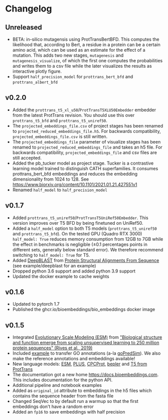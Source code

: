# Changelog

## Unreleased

 * BETA: in-silico mutagensis using ProtTransBertBFD. This computes the likelihood that, according to Bert, a residue in a protein can be a certain amino acid, which can be used as an estimate for the effect of a mutation. This adds two new stages, `mutagenesis` and `mutagenesis_visualize`, of which the first one computes the probabilities and writes them to a csv file while the later visualizes the results as interactive plotly figure.
 * Support `half_precision_model` for `prottrans_bert_bfd` and `prottrans_albert_bfd`

## v0.2.0

 * Added the `prottrans_t5_xl_u50`/`ProtTransT5XLU50Embedder` embedder from the latest ProtTrans revision. You should use this over `prottrans_t5_bfd` and `prottrans_t5_uniref50`. 
 * The `projected_embeddings_file.csv` of project stages has been renamed to `projected_reduced_embeddings_file.h5`. For backwards compatibility, `projected_embeddings_file.csv` is still written.
 * The `projected_embeddings_file` parameter of visualize stages has been renamed to `projected_reduced_embeddings_file` and takes an h5 file. For backwards compatibility, `projected_embeddings_file` and csv files are still accepted.
 * Added the pb_tucker model as project stage. Tucker is a contrastive learning model trained to distinguish CATH superfamilies. It consumes prottrans_bert_bfd embeddings and reduces the embedding dimensionality from 1024 to 128. See https://www.biorxiv.org/content/10.1101/2021.01.21.427551v1
 * Renamed `half_model` to `half_precision_model`

## v0.1.7

 * Added `prottrans_t5_uniref50`/`ProtTransT5UniRef50Embedder`. This version improves over T5 BFD by being finetuned on UniRef50.
 * Added a `half_model` option to both T5 models (`prottrans_t5_uniref50` and `prottrans_t5_bfd`). On the tested GPU (Quadro RTX 3000) `half_model: True` reduces memory consumption
    from 12GB to 7GB while the effect in benchmarks is negligible (±0.1 percentages points in different sets,
    generally below standard error). We therefore recommend switching to `half_model: True` for T5.
 * Added [DeepBLAST](https://github.com/flatironinstitute/deepblast) from [Protein Structural Alignments From Sequence](https://www.biorxiv.org/content/10.1101/2020.11.03.365932v1) (see example/deepblast for an example)
 * Dropped python 3.6 support and added python 3.9 support
 * Updated the docker example to cache weights

## v0.1.6

 * Updated to pytorch 1.7
 * Published the ghcr.io/bioembeddings/bio_embeddings docker image

## v0.1.5

 * Integrated [Evolutionary Scale Modeling (ESM)](https://github.com/facebookresearch/esm) from ["Biological structure and function emerge from scaling unsupervised learning to 250 million protein sequences" (Rives et al., 2019)](https://www.biorxiv.org/content/10.1101/622803v3)
 * Included [example](examples/goPredSim) to transfer GO annotations (a-la [goPredSim](https://github.com/Rostlab/goPredSim)). We also make the reference annotations and embeddings available!
 * New language models: [ESM](https://github.com/facebookresearch/esm), [PLUS](https://github.com/mswzeus/PLUS/), [CPCProt](https://github.com/amyxlu/CPCProt), [bepler](https://github.com/tbepler/protein-sequence-embedding-iclr2019) and [T5 from ProtTrans](https://github.com/agemagician/ProtTrans)
 * The documentation got a new home <https://docs.bioembeddings.com>. This includes documentation for the python API.
 * Additional pipeline and notebook examples
 * Added as `original_id` attribute to embeddings in the h5 files which contains the sequence header from the fasta file
 * Changed SeqVec to by default run a warmup so that the first embeddings don't have a random error
 * Added an `fp16` to save embeddings with half precision